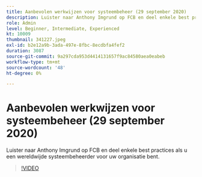 ```yaml
---
title: Aanbevolen werkwijzen voor systeembeheer (29 september 2020)
description: Luister naar Anthony Imgrund op FCB en deel enkele best practices als u een wereldwijde systeembeheerder voor uw organisatie bent.
role: Admin
level: Beginner, Intermediate, Experienced
kt: 10009
thumbnail: 341227.jpeg
exl-id: b2e12a9b-3ada-497e-8fbc-8ecdbfa4fef2
duration: 3087
source-git-commit: 9a297cda953d4414131657f9ac84580aea0eabeb
workflow-type: tm+mt
source-wordcount: '48'
ht-degree: 0%

---
```


# Aanbevolen werkwijzen voor systeembeheer (29 september 2020)

Luister naar Anthony Imgrund op FCB en deel enkele best practices als u een wereldwijde systeembeheerder voor uw organisatie bent.

>[!VIDEO](https://video.tv.adobe.com/v/341227/?quality=12&learn=on)
